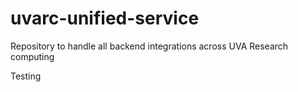 # uvarc-unified-service
Repository to handle all backend integrations across UVA Research computing

Testing
